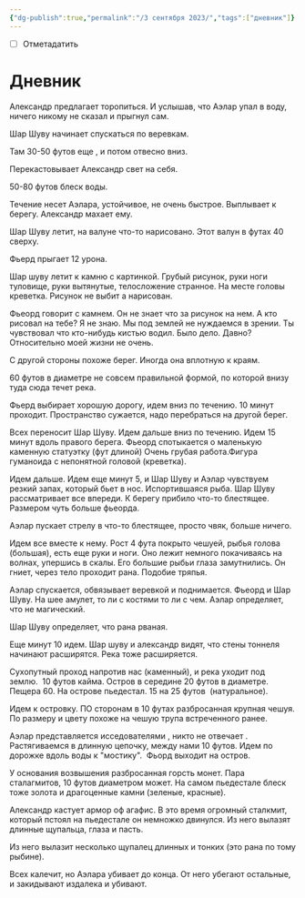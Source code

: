 ```yaml
---
{"dg-publish":true,"permalink":"/3 сентября 2023/","tags":["дневник"]}
---
```


- [ ] Отметадатить
# Дневник

Александр предлагает торопиться. И услышав, что Аэлар упал в воду, ничего никому не сказал и прыгнул сам.

Шар Шуву начинает спускаться по веревкам.

Там 30-50 футов еще , и потом отвесно вниз.

Перекастовывает Александр свет на себя.

50-80 футов блеск воды.

Течение несет Аэлара, устойчивое, не очень быстрое. Выплывает к берегу. Александр махает ему.

Шар Шуву летит, на валуне что-то нарисовано. Этот валун в футах 40 сверху.

Фьерд прыгает 12 урона.

Шар шуву летит к камню с картинкой. Грубый рисунок, руки ноги туловище, руки вытянутые, телосложение странное. На месте головы креветка. Рисунок не выбит а нарисован.

Фьеорд говорит с камнем. Он не знает что за рисунок на нем. А кто рисовал на тебе? Я не знаю. Мы под землей не нуждаемся в зрении. Ты чувствовал что кто-нибудь кистью водил. Было дело. Давно? Относительно моей жизни не очень.

С другой стороны похоже берег. Иногда она вплотную к краям.

60 футов в диаметре не совсем правильной формой, по которой внизу туда сюда течет река.

Фьерд выбирает хорошую дорогу, идем вниз по течению. 10 минут проходит. Пространство сужается, надо перебраться на другой берег.

Всех переносит Шар Шуву. Идем дальше вниз по течению. Идем 15 минут вдоль правого берега. Фьеорд спотыкается о маленькую каменную статуэтку (фут длиной) Очень грубая работа.Фигура гуманоида с непонятной головой (креветка).

Идем дальше. Идем еще минут 5, и Шар Шуву и Аэлар чувствуем резкий запах, который бьет в нос. Испортившаяся рыба. Шар Шуву рассматривает все впереди. К берегу прибило что-то блестящее. Размером чуть больше фьеорда.

Аэлар пускает стрелу в что-то блестящее, просто чвяк, больше ничего.

Идем все вместе к нему. Рост 4 фута покрыто чешуей, рыбья голова (большая), есть еще руки и ноги. Оно лежит немного покачиваясь на волнах, упершись в скалы. Его большие рыбьи глаза замутнились. Он гниет, через тело проходит рана. Подобие тряпья.

Аэлар спускается, обвязывает веревкой и поднимается. Фьеорд и Шар Шуву. На шее амулет, то ли с костями то ли с чем. Аэлар определяет, что не магический.

Шар Шуву определяет, что рана рваная.

Еще минут 10 идем. Шар шуву и александр видят, что стены тоннеля начинают расширятся. Река тоже расширяется.

Сухопутный проход напротив нас (каменный), и река уходит под землю.  10 футов кайма. Остров в середине 20 футов в диаметре. Пещера 60. На острове пьедестал. 15 на 25 футов  (натуральное).

Идем к островку. ПО сторонам в 10 футах разбросанная крупная чешуя. По размеру и цвету похоже на чешую трупа встреченного ранее.

Аэлар представляется исседователями , никто не отвечает . Растягиваемся в длинную цепочку, между нами 10 футов. Идем по дорожке вдоль воды к "мостику".  Фьорд выходит на остров.

У основания возвышения разбросанная горсть монет. Пара сталагмитов, 10 футов диаметром может. На самом пьедестале блеск тоже золота и драгоценные камни (зеленые, красные).

Александр кастует армор оф агафис. В это время огромный сталкмит, который пстоял на пьедестале он немножко двинулся. Из него вылазят длинные щупальца, глаза и пасть.

Из него вылазит несколько щупалец длинных и тонких (это рана по тому рыбине).

Всех калечит, но Аэлара убивает до конца. От него убегают остальные, и закидывают издалека и убивают.